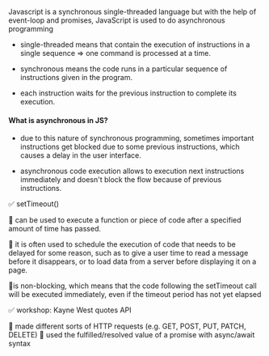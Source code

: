 Javascript is a synchronous single-threaded language but with the help of event-loop and promises, JavaScript is used to do asynchronous programming

- single-threaded means that contain the execution of instructions in a single sequence => one command is processed at a time.

- synchronous means the code runs in a particular sequence of instructions given in the program.

- each instruction waits for the previous instruction to complete its execution.

<h4>What is asynchronous in JS?</h4>

- due to this nature of synchronous programming, sometimes important instructions get blocked due to some previous instructions, which causes a delay in the user interface.

- asynchronous code execution allows to execution next instructions immediately and doesn't block the flow because of previous instructions.

✅ setTimeout()

🔸 can be used to execute a function or piece of code after a specified amount of time has passed.

🔸 it is often used to schedule the execution of code that needs to be delayed for some reason, such as to give a user time to read a message before it disappears, or to load data from a server before displaying it on a page.

🔸is non-blocking, which means that the code following the setTimeout call will be executed immediately, even if the timeout period has not yet elapsed

✅ workshop: Kayne West quotes API

🔸 made different sorts of HTTP requests (e.g. GET, POST, PUT, PATCH, DELETE)
🔸 used the fulfilled/resolved value of a promise with async/await syntax
